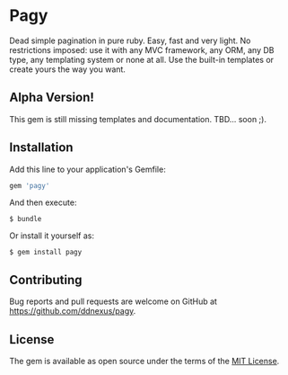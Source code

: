 # Pagy

Dead simple pagination in pure ruby. Easy, fast and very light. No restrictions imposed: use it with any MVC framework, any ORM, any DB type, any templating system or none at all. Use the built-in templates or create yours the way you want.

## Alpha Version!

This gem is still missing templates and documentation. TBD... soon ;).

## Installation

Add this line to your application's Gemfile:

```ruby
gem 'pagy'
```

And then execute:

    $ bundle

Or install it yourself as:

    $ gem install pagy

## Contributing

Bug reports and pull requests are welcome on GitHub at https://github.com/ddnexus/pagy.

## License

The gem is available as open source under the terms of the [MIT License](https://opensource.org/licenses/MIT).
